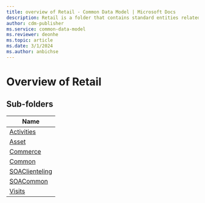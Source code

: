 ```yaml
---
title: overview of Retail - Common Data Model | Microsoft Docs
description: Retail is a folder that contains standard entities related to the Common Data Model.
author: cdm-publisher
ms.service: common-data-model
ms.reviewer: deonhe
ms.topic: article
ms.date: 3/1/2024
ms.author: anbichse
---
```


# Overview of Retail


## Sub-folders

|Name|
|---|
|[Activities](Activities/overview.md)|
|[Asset](Asset/overview.md)|
|[Commerce](Commerce/overview.md)|
|[Common](Common/overview.md)|
|[SOAClienteling](SOAClienteling/overview.md)|
|[SOACommon](SOACommon/overview.md)|
|[Visits](Visits/overview.md)|



